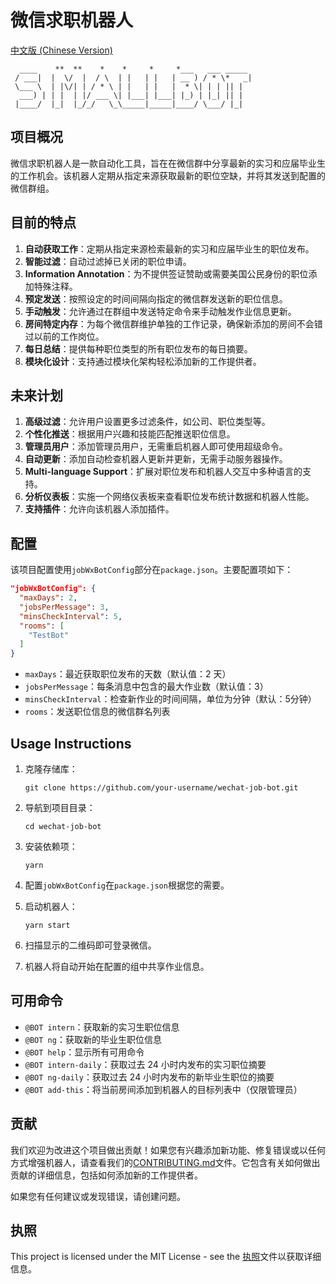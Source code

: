 # 微信求职机器人

[中文版 (Chinese Version)](./readme-zh-CN.md)

      ____    **  **    *    *     *     *___   ___ _____
     / ___|  |  \/  |  / \  | |   | |   | __ ) / * \*   _|
     \___ \  | |\/| | / * \ | |   | |   |  * \| | | || |
      ___) | | |  | |/ ___ \| |___| |___| |_) | |_| || |
     |____/  |_|  |_/_/   \_\_____|_____|____/ \___/ |_|

## 项目概况

微信求职机器人是一款自动化工具，旨在在微信群中分享最新的实习和应届毕业生的工作机会。该机器人定期从指定来源获取最新的职位空缺，并将其发送到配置的微信群组。

## 目前的特点

1.  **自动获取工作**：定期从指定来源检索最新的实习和应届毕业生的职位发布。
2.  **智能过滤**：自动过滤掉已关闭的职位申请。
3.  **Information Annotation**：为不提供签证赞助或需要美国公民身份的职位添加特殊注释。
4.  **预定发送**：按照设定的时间间隔向指定的微信群发送新的职位信息。
5.  **手动触发**：允许通过在群组中发送特定命令来手动触发作业信息更新。
6.  **房间特定内存**：为每个微信群维护单独的工作记录，确保新添加的房间不会错过以前的工作岗位。
7.  **每日总结**：提供每种职位类型的所有职位发布的每日摘要。
8.  **模块化设计**：支持通过模块化架构轻松添加新的工作提供者。

## 未来计划

1.  **高级过滤**：允许用户设置更多过滤条件，如公司、职位类型等。
2.  **个性化推送**：根据用户兴趣和技能匹配推送职位信息。
3.  **管理员用户**：添加管理员用户，无需重启机器人即可使用超级命令。
4.  **自动更新**：添加自动检查机器人更新并更新，无需手动服务器操作。
5.  **Multi-language Support**：扩展对职位发布和机器人交互中多种语言的支持。
6.  **分析仪表板**：实施一个网络仪表板来查看职位发布统计数据和机器人性能。
7.  **支持插件**：允许向该机器人添加插件。

## 配置

该项目配置使用`jobWxBotConfig`部分在`package.json`。主要配置项如下：

```json
"jobWxBotConfig": {
  "maxDays": 2,
  "jobsPerMessage": 3,
  "minsCheckInterval": 5,
  "rooms": [
    "TestBot"
  ]
}
```

-   `maxDays`：最近获取职位发布的天数（默认值：2 天）
-   `jobsPerMessage`：每条消息中包含的最大作业数（默认值：3）
-   `minsCheckInterval`：检查新作业的时间间隔，单位为分钟（默认：5分钟）
-   `rooms`：发送职位信息的微信群名列表

## Usage Instructions

1.  克隆存储库：

        git clone https://github.com/your-username/wechat-job-bot.git

2.  导航到项目目录：

        cd wechat-job-bot

3.  安装依赖项：

        yarn

4.  配置`jobWxBotConfig`在`package.json`根据您的需要。

5.  启动机器人：

        yarn start

6.  扫描显示的二维码即可登录微信。

7.  机器人将自动开始在配置的组中共享作业信息。

## 可用命令

-   `@BOT intern`：获取新的实习生职位信息
-   `@BOT ng`：获取新的毕业生职位信息
-   `@BOT help`：显示所有可用命令
-   `@BOT intern-daily`：获取过去 24 小时内发布的实习职位摘要
-   `@BOT ng-daily`：获取过去 24 小时内发布的新毕业生职位的摘要
-   `@BOT add-this`：将当前房间添加到机器人的目标列表中（仅限管理员）

## 贡献

我们欢迎为改进这个项目做出贡献！如果您有兴趣添加新功能、修复错误或以任何方式增强机器人，请查看我们的[CONTRIBUTING.md](CONTRIBUTING.md)文件。它包含有关如何做出贡献的详细信息，包括如何添加新的工作提供者。

如果您有任何建议或发现错误，请创建问题。

## 执照

This project is licensed under the MIT License - see the [执照](./LICENSE)文件以获取详细信息。
